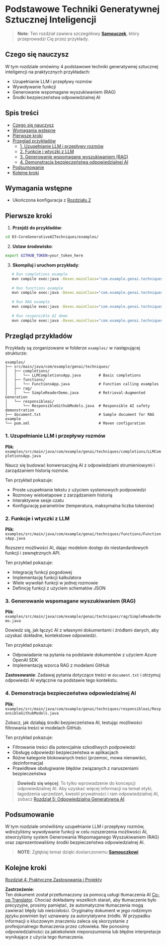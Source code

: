 <!--
CO_OP_TRANSLATOR_METADATA:
{
  "original_hash": "b8a372dfc3e3e7ad9261231a22fd79c0",
  "translation_date": "2025-07-25T09:26:06+00:00",
  "source_file": "03-CoreGenerativeAITechniques/README.md",
  "language_code": "pl"
}
-->
# Podstawowe Techniki Generatywnej Sztucznej Inteligencji

>**Note**: Ten rozdział zawiera szczegółowy [**Samouczek**](./TUTORIAL.md), który przeprowadzi Cię przez przykłady.

## Czego się nauczysz
W tym rozdziale omówimy 4 podstawowe techniki generatywnej sztucznej inteligencji na praktycznych przykładach:
- Uzupełnianie LLM i przepływy rozmów
- Wywoływanie funkcji
- Generowanie wspomagane wyszukiwaniem (RAG)
- Środki bezpieczeństwa odpowiedzialnej AI

## Spis treści

- [Czego się nauczysz](../../../03-CoreGenerativeAITechniques)
- [Wymagania wstępne](../../../03-CoreGenerativeAITechniques)
- [Pierwsze kroki](../../../03-CoreGenerativeAITechniques)
- [Przegląd przykładów](../../../03-CoreGenerativeAITechniques)
  - [1. Uzupełnianie LLM i przepływy rozmów](../../../03-CoreGenerativeAITechniques)
  - [2. Funkcje i wtyczki z LLM](../../../03-CoreGenerativeAITechniques)
  - [3. Generowanie wspomagane wyszukiwaniem (RAG)](../../../03-CoreGenerativeAITechniques)
  - [4. Demonstracja bezpieczeństwa odpowiedzialnej AI](../../../03-CoreGenerativeAITechniques)
- [Podsumowanie](../../../03-CoreGenerativeAITechniques)
- [Kolejne kroki](../../../03-CoreGenerativeAITechniques)

## Wymagania wstępne

- Ukończona konfiguracja z [Rozdziału 2](../../../02-SetupDevEnvironment)

## Pierwsze kroki

1. **Przejdź do przykładów**:  
```bash
cd 03-CoreGenerativeAITechniques/examples/
```  
2. **Ustaw środowisko**:  
```bash
export GITHUB_TOKEN=your_token_here
```  
3. **Skompiluj i uruchom przykłady**:  
```bash
   # Run completions example
   mvn compile exec:java -Dexec.mainClass="com.example.genai.techniques.completions.LLMCompletionsApp"
   
   # Run functions example  
   mvn compile exec:java -Dexec.mainClass="com.example.genai.techniques.functions.FunctionsApp"
   
   # Run RAG example
   mvn compile exec:java -Dexec.mainClass="com.example.genai.techniques.rag.SimpleReaderDemo"
   
   # Run responsible AI demo
   mvn compile exec:java -Dexec.mainClass="com.example.genai.techniques.responsibleai.ResponsibleGithubModels"
   ```  

## Przegląd przykładów

Przykłady są zorganizowane w folderze `examples/` w następującej strukturze:

```
examples/
├── src/main/java/com/example/genai/techniques/
│   ├── completions/
│   │   └── LLMCompletionsApp.java        # Basic completions 
│   ├── functions/
│   │   └── FunctionsApp.java             # Function calling examples
│   ├── rag/
│   │   └── SimpleReaderDemo.java         # Retrieval-Augmented Generation
│   └── responsibleai/
│       └── ResponsibleGithubModels.java  # Responsible AI safety demonstration
├── document.txt                          # Sample document for RAG example
└── pom.xml                               # Maven configuration
```

### 1. Uzupełnianie LLM i przepływy rozmów
**Plik**: `examples/src/main/java/com/example/genai/techniques/completions/LLMCompletionsApp.java`

Naucz się budować konwersacyjną AI z odpowiedziami strumieniowymi i zarządzaniem historią rozmów.

Ten przykład pokazuje:
- Proste uzupełnianie tekstu z użyciem systemowych podpowiedzi
- Rozmowy wieloetapowe z zarządzaniem historią
- Interaktywne sesje czatu
- Konfigurację parametrów (temperatura, maksymalna liczba tokenów)

### 2. Funkcje i wtyczki z LLM
**Plik**: `examples/src/main/java/com/example/genai/techniques/functions/FunctionsApp.java`

Rozszerz możliwości AI, dając modelom dostęp do niestandardowych funkcji i zewnętrznych API.

Ten przykład pokazuje:
- Integrację funkcji pogodowej
- Implementację funkcji kalkulatora  
- Wiele wywołań funkcji w jednej rozmowie
- Definicję funkcji z użyciem schematów JSON

### 3. Generowanie wspomagane wyszukiwaniem (RAG)
**Plik**: `examples/src/main/java/com/example/genai/techniques/rag/SimpleReaderDemo.java`

Dowiedz się, jak łączyć AI z własnymi dokumentami i źródłami danych, aby uzyskać dokładne, kontekstowe odpowiedzi.

Ten przykład pokazuje:
- Odpowiadanie na pytania na podstawie dokumentów z użyciem Azure OpenAI SDK
- Implementację wzorca RAG z modelami GitHub

**Zastosowanie**: Zadawaj pytania dotyczące treści w `document.txt` i otrzymuj odpowiedzi AI wyłącznie na podstawie tego kontekstu.

### 4. Demonstracja bezpieczeństwa odpowiedzialnej AI
**Plik**: `examples/src/main/java/com/example/genai/techniques/responsibleai/ResponsibleGithubModels.java`

Zobacz, jak działają środki bezpieczeństwa AI, testując możliwości filtrowania treści w modelach GitHub.

Ten przykład pokazuje:
- Filtrowanie treści dla potencjalnie szkodliwych podpowiedzi
- Obsługę odpowiedzi bezpieczeństwa w aplikacjach
- Różne kategorie blokowanych treści (przemoc, mowa nienawiści, dezinformacja)
- Prawidłowe obsługiwanie błędów związanych z naruszeniami bezpieczeństwa

> **Dowiedz się więcej**: To tylko wprowadzenie do koncepcji odpowiedzialnej AI. Aby uzyskać więcej informacji na temat etyki, łagodzenia uprzedzeń, kwestii prywatności i ram odpowiedzialnej AI, zobacz [Rozdział 5: Odpowiedzialna Generatywna AI](../05-ResponsibleGenAI/README.md).

## Podsumowanie

W tym rozdziale omówiliśmy uzupełnianie LLM i przepływy rozmów, wdrożyliśmy wywoływanie funkcji w celu rozszerzenia możliwości AI, stworzyliśmy system Generowania Wspomaganego Wyszukiwaniem (RAG) oraz zaprezentowaliśmy środki bezpieczeństwa odpowiedzialnej AI.

> **NOTE**: Zgłębiaj temat dzięki dostarczonemu [**Samouczkowi**](./TUTORIAL.md)

## Kolejne kroki

[Rozdział 4: Praktyczne Zastosowania i Projekty](../04-PracticalSamples/README.md)

**Zastrzeżenie**:  
Ten dokument został przetłumaczony za pomocą usługi tłumaczenia AI [Co-op Translator](https://github.com/Azure/co-op-translator). Chociaż dokładamy wszelkich starań, aby tłumaczenie było precyzyjne, prosimy pamiętać, że automatyczne tłumaczenia mogą zawierać błędy lub nieścisłości. Oryginalny dokument w jego rodzimym języku powinien być uznawany za autorytatywne źródło. W przypadku informacji o kluczowym znaczeniu zaleca się skorzystanie z profesjonalnego tłumaczenia przez człowieka. Nie ponosimy odpowiedzialności za jakiekolwiek nieporozumienia lub błędne interpretacje wynikające z użycia tego tłumaczenia.